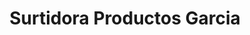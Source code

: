 ---
title: "Surtidora Productos Garcia"
url: /bonao/surtidora-productos-garcia/
shop: Lebensmittel
---